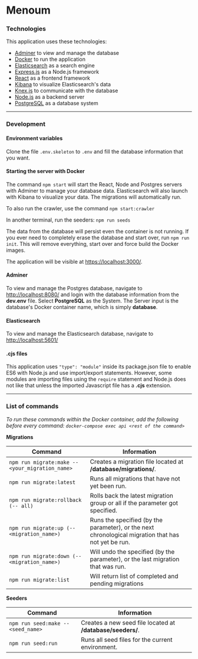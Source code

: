 # Menoum

### Technologies
This application uses these technologies:
- [Adminer](https://www.adminer.org/) to view and manage the database
- [Docker](https://docs.docker.com/compose/) to run the application
- [Elasticsearch](https://www.elastic.co/) as a search engine
- [Express.js](https://expressjs.com/) as a Node.js framework
- [React](https://reactjs.org/) as a frontend framework
- [Kibana](https://www.elastic.co/kibana) to visualize Elasticsearch's data
- [Knex.js](http://knexjs.org/) to communicate with the database
- [Node.js](https://nodejs.org/) as a backend server
- [PostgreSQL](https://www.postgresql.org/) as a database system

---

### Development

#### Environment variables

Clone the file `.env.skeleton` to `.env` and fill the database information that you want.

#### Starting the server with Docker

The command `npm start` will start the React, Node and Postgres servers with Adminer to manage your database data. Elasticsearch will also launch with Kibana to visualize your data. The migrations will automatically run.

To also run the crawler, use the command `npm start:crawler`

In another terminal, run the seeders: `npm run seeds`

The data from the database will persist even the container is not running.
If you ever need to completely erase the database and start over, run `npm run init`. This will remove everything, start over and force build the Docker images.

The application will be visible at [https://localhost:3000/](https://localhost:3000/).

#### Adminer
To view and manage the Postgres database, navigate to [http://localhost:8080/](http://localhost:8080/) and login with the database information from the **dev.env** file. Select **PostgreSQL** as the System. The Server input is the database's Docker container name, which is simply **database**.

#### Elasticsearch
To view and manage the Elasticsearch database, navigate to [http://localhost:5601/](http://localhost:5601/)

#### .cjs files

This application uses `"type": "module"` inside its package.json file to enable ES6 with Node.js and use import/export statements. However, some modules are importing files using the `require` statement and Node.js does not like that unless the imported Javascript file has a **.cjs** extension.

---

### List of commands

*To run these commands within the Docker container, add the following before every command: `docker-compose exec api <rest of the command>`*

**Migrations**

| Command | Information |
| --- | --- |
| `npm run migrate:make -- <your_migration_name>` | Creates a migration file located at **/database/migrations/**. |
| `npm run migrate:latest` | Runs all migrations that have not yet been run. |
| `npm run migrate:rollback (-- all)` | Rolls back the latest migration group or all if the parameter got specified. |
| `npm run migrate:up (-- <migration_name>)` | Runs the specified (by the parameter), or the next chronological migration that has not yet be run. |
| `npm run migrate:down (-- <migration_name>)` | Will undo the specified (by the parameter), or the last migration that was run. |
| `npm run migrate:list` | Will return list of completed and pending migrations |

**Seeders**

| Command | Information |
| --- | --- |
| `npm run seed:make -- <seed_name>` | Creates a new seed file located at **/database/seeders/**. |
| `npm run seed:run` | Runs all seed files for the current environment. |

